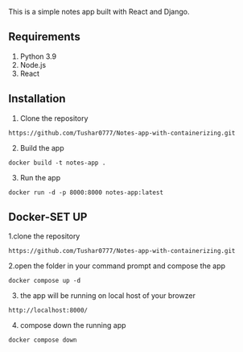 
This is a simple notes app built with React and Django.

## Requirements
1. Python 3.9
2. Node.js
3. React

## Installation
1. Clone the repository
```
https://github.com/Tushar0777/Notes-app-with-containerizing.git
```

2. Build the app
```
docker build -t notes-app .
```

3. Run the app
```
docker run -d -p 8000:8000 notes-app:latest
```

## Docker-SET UP
1.clone the repository
```
https://github.com/Tushar0777/Notes-app-with-containerizing.git

```
2.open the folder in your command prompt and compose the app

```
docker compose up -d

```
3. the app will be running on local host of your browzer
 ```
http://localhost:8000/

```
4. compose down the running app 
```
docker compose down

```
